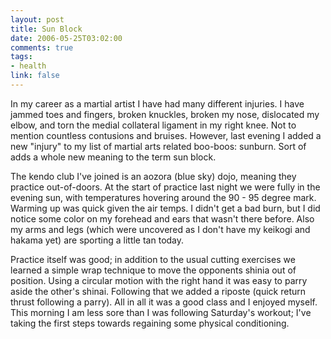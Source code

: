 ```yaml
--- 
layout: post
title: Sun Block
date: 2006-05-25T03:02:00
comments: true
tags:
- health
link: false
---
```

In my career as a martial artist I have had many different injuries. I have jammed toes and fingers, broken knuckles, broken my nose, dislocated my elbow, and torn the medial collateral ligament in my right knee. Not to mention countless contusions and bruises. However, last evening I added a new "injury" to my list of martial arts related boo-boos: sunburn. Sort of adds a whole new meaning to the term sun block.

The kendo club I've joined is an aozora (blue sky) dojo, meaning they practice out-of-doors. At the start of practice last night we were fully in the evening sun, with temperatures hovering around the 90 - 95 degree mark. Warming up was quick given the air temps. I didn't get a bad burn, but I did notice some color on my forehead and ears that wasn't there before. Also my arms and legs (which were uncovered as I don't have my keikogi and hakama yet) are sporting a little tan today.

Practice itself was good; in addition to the usual cutting exercises we learned a simple wrap technique to move the opponents shinia out of position. Using a circular motion with the right hand it was easy to parry aside the other's shinai. Following that we added a riposte (quick return thrust following a parry). All in all it was a good class and I enjoyed myself. This morning I am less sore than I was following Saturday's workout; I've taking the first steps towards regaining some physical conditioning.

